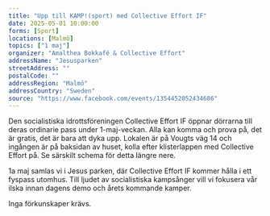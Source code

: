 ```yaml
---
title: "Upp till KAMP!(sport) med Collective Effort IF"
date: 2025-05-01 10:00:00
forms: [Sport]
locations: [Malmö]
topics: ["1 maj"]
organizer: "Amalthea Bokkafé & Collective Effort"
addressName: "Jesusparken"
streetAddress: ""
postalCode: ""
addressRegion: "Malmö"
addressCountry: "Sweden"
source: "https://www.facebook.com/events/1354452052434686"
---
```

Den socialistiska idrottsföreningen Collective Effort IF öppnar dörrarna till deras ordinarie pass under 1-maj-veckan. Alla kan komma och prova på, det är gratis, det är bara att dyka upp. Lokalen är på Vougts väg 14 och ingången är på baksidan av huset, kolla efter klisterlappen med Collective Effort på. Se särskilt schema för detta längre nere.

1a maj samlas vi i Jesus parken, där Collective Effort IF kommer hålla i ett fyspass utomhus. Till ljudet av socialistiska kampsånger vill vi fokusera vår ilska innan dagens demo och årets kommande kamper.

Inga förkunskaper krävs.